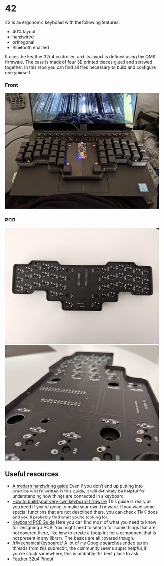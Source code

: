 # 42

42 is an ergonomic keyboard with the following features:

- 40% layout
- handwired
- orthogonal
- Bluetooth enabled

It uses the Feather 32u4 controller, and its layout is defined using the QMK
firmware. The case is made of four 3D printed pieces glued and screwed together.
In this repo you can find all files necessary to build and configure one yourself.

### Front

![keyboard front](/42.jpg?v3)

### PCB

![keyboard PCB](/42-pcb.jpg)
![keyboard PCB close up](/42-pcb-close-up.jpg)

## Useful resources

- [A modern handwiring guide](https://geekhack.org/index.php?topic=87689.0)
  Even if you don't end up putting into practice what's written in this guide,
  it will definitely be helpful for understanding how things are connected in
  a keyboard.
- [How to build your very own keyboard firmware](https://deskthority.net/workshop-f7/how-to-build-your-very-own-keyboard-firmware-t7177.html)
  This guide is really all you need if you're going to make your own firmware.
  If you want some special functions that are not described there, you can check
  TMK docs and you'll probably find what you're looking for.
- [Keyboard PCB Guide](https://github.com/ruiqimao/keyboard-pcb-guide)
  Here you can find most of what you need to know for designing a PCB. You might
  need to search for some things that are not covered there, like how to create a
  footprint for a component that is not present in any library. The basics are
  all covered though.
- [/r/MechanicalKeyboards/](https://www.reddit.com/r/MechanicalKeyboards/)
  A lot of my Google searches ended up on threads from this subreddit, the
  community seems super helpful, if you're stuck somewhere, this is probably the
  best place to ask.
- [Feather 32u4 Pinout](https://learn.adafruit.com/adafruit-feather-32u4-bluefruit-le/pinouts)
